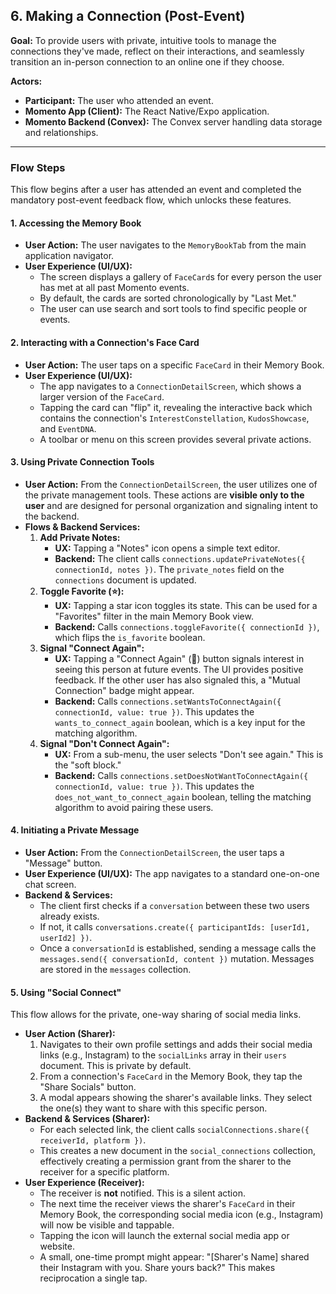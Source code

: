 ## 6. Making a Connection (Post-Event)

**Goal:** To provide users with private, intuitive tools to manage the connections they've made, reflect on their interactions, and seamlessly transition an in-person connection to an online one if they choose.

**Actors:**

- **Participant:** The user who attended an event.
- **Momento App (Client):** The React Native/Expo application.
- **Momento Backend (Convex):** The Convex server handling data storage and relationships.

---

### Flow Steps

This flow begins after a user has attended an event and completed the mandatory post-event feedback flow, which unlocks these features.

#### 1. Accessing the Memory Book

- **User Action:** The user navigates to the `MemoryBookTab` from the main application navigator.
- **User Experience (UI/UX):**
  - The screen displays a gallery of `FaceCard`s for every person the user has met at all past Momento events.
  - By default, the cards are sorted chronologically by "Last Met."
  - The user can use search and sort tools to find specific people or events.

#### 2. Interacting with a Connection's Face Card

- **User Action:** The user taps on a specific `FaceCard` in their Memory Book.
- **User Experience (UI/UX):**
  - The app navigates to a `ConnectionDetailScreen`, which shows a larger version of the `FaceCard`.
  - Tapping the card can "flip" it, revealing the interactive back which contains the connection's `InterestConstellation`, `KudosShowcase`, and `EventDNA`.
  - A toolbar or menu on this screen provides several private actions.

#### 3. Using Private Connection Tools

- **User Action:** From the `ConnectionDetailScreen`, the user utilizes one of the private management tools. These actions are **visible only to the user** and are designed for personal organization and signaling intent to the backend.
- **Flows & Backend Services:**
  1.  **Add Private Notes:**
      - **UX:** Tapping a "Notes" icon opens a simple text editor.
      - **Backend:** The client calls `connections.updatePrivateNotes({ connectionId, notes })`. The `private_notes` field on the `connections` document is updated.
  2.  **Toggle Favorite (⭐):**
      - **UX:** Tapping a star icon toggles its state. This can be used for a "Favorites" filter in the main Memory Book view.
      - **Backend:** Calls `connections.toggleFavorite({ connectionId })`, which flips the `is_favorite` boolean.
  3.  **Signal "Connect Again":**
      - **UX:** Tapping a "Connect Again" (🔗) button signals interest in seeing this person at future events. The UI provides positive feedback. If the other user has also signaled this, a "Mutual Connection" badge might appear.
      - **Backend:** Calls `connections.setWantsToConnectAgain({ connectionId, value: true })`. This updates the `wants_to_connect_again` boolean, which is a key input for the matching algorithm.
  4.  **Signal "Don't Connect Again":**
      - **UX:** From a sub-menu, the user selects "Don't see again." This is the "soft block."
      - **Backend:** Calls `connections.setDoesNotWantToConnectAgain({ connectionId, value: true })`. This updates the `does_not_want_to_connect_again` boolean, telling the matching algorithm to avoid pairing these users.

#### 4. Initiating a Private Message

- **User Action:** From the `ConnectionDetailScreen`, the user taps a "Message" button.
- **User Experience (UI/UX):** The app navigates to a standard one-on-one chat screen.
- **Backend & Services:**
  - The client first checks if a `conversation` between these two users already exists.
  - If not, it calls `conversations.create({ participantIds: [userId1, userId2] })`.
  - Once a `conversationId` is established, sending a message calls the `messages.send({ conversationId, content })` mutation. Messages are stored in the `messages` collection.

#### 5. Using "Social Connect"

This flow allows for the private, one-way sharing of social media links.

- **User Action (Sharer):**
  1.  Navigates to their own profile settings and adds their social media links (e.g., Instagram) to the `socialLinks` array in their `users` document. This is private by default.
  2.  From a connection's `FaceCard` in the Memory Book, they tap the "Share Socials" button.
  3.  A modal appears showing the sharer's available links. They select the one(s) they want to share with this specific person.
- **Backend & Services (Sharer):**
  - For each selected link, the client calls `socialConnections.share({ receiverId, platform })`.
  - This creates a new document in the `social_connections` collection, effectively creating a permission grant from the sharer to the receiver for a specific platform.
- **User Experience (Receiver):**
  - The receiver is **not** notified. This is a silent action.
  - The next time the receiver views the sharer's `FaceCard` in their Memory Book, the corresponding social media icon (e.g., Instagram) will now be visible and tappable.
  - Tapping the icon will launch the external social media app or website.
  - A small, one-time prompt might appear: "[Sharer's Name] shared their Instagram with you. Share yours back?" This makes reciprocation a single tap.
